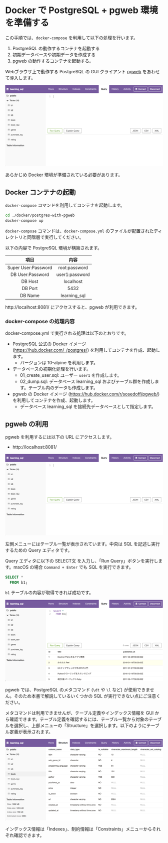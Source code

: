 # Docker で PostgreSQL + pgweb 環境を準備する

この手順では、`docker-compose` を利用して以下の処理を行います。

1. PostgreSQL の動作するコンテナを起動する
2. 初期データベースや初期データを作成する
3. pgweb の動作するコンテナを起動する。

Webブラウザ上で動作する PostgreSQL の GUI クライアント [pgweb](https://github.com/sosedoff/pgweb) をあわせて導入します。

![](./img/pgweb-home.png)

あらかじめ Docker 環境が準備されている必要があります。

## Docker コンテナの起動

`docker-compose` コマンドを利用してコンテナを起動します。

```bash
cd ./docker/postgres-with-pgweb
docker-compose up
```

`docker-compose` コマンドは、`docker-compose.yml` のファイルが配置されたディレクトリと同階層で実行してください。

以下の内容で PostgreSQL 環境が構築されます。

項目 | 内容
:----: | :---:
Super User:Password | root:password
DB User:Password | user1:password
DB Host | localhost
DB Port | 5432
DB Name | learning_sql

http://localhost:8081/ にアクセスすると、pgweb が利用できます。

### docker-compose の処理内容

docker-compose.yml で実行される処理は以下のとおりです。

- PostgreSQL 公式の Docker イメージ (https://hub.docker.com/_/postgres/) を利用してコンテナを作成、起動します。
    - バージョンは 10-alpine を利用します。
- データベースの初期化処理を行います。
    - 01_create_user.sql: ユーザー `user1` を作成します。
    - 02_dump.sql: データベース learning_sql およびテーブル群を作成します。テーブル内のデータも作成します。
- pgweb の Docker イメージ (https://hub.docker.com/r/sosedoff/pgweb/) を利用してコンテナを作成、起動します。
    - データベース learning_sql を接続先データベースとして指定します。

## pgweb の利用

pgweb を利用するには以下の URL にアクセスします。

- http://localhost:8081/

![](./img/pgweb-home.png)

左側メニューにはテーブル一覧が表示されています。中央は SQL を記述し実行するための Query エディタです。

Query エディタに以下の SELECT文 を入力し、「Run Query」ボタンを実行します。macOS の場合 `Command + Enter` でも SQL を実行できます。

```sql
SELECT *
  FROM b1;
```

`b1` テーブルの内容が取得できれば成功です。

![](./img/pgweb-sample.png)

pgweb では、PostgreSQL のメタコマンド (`\dt` や `\l` など) が使用できません。そのため本書で解説しているいくつかの SQL が実行できない点にご注意ください。

メタコマンドは利用できませんが、テーブル定義やインデックス情報を GUI から確認できます。テーブル定義を確認するには、テーブル一覧から対象のテーブルを選択し、上部メニューの「Structure」を選択します。以下のようにテーブル定義が表示されます。

![](./img/pgweb-structure.png)

インデックス情報は「Indexes」、制約情報は「Constraints」メニューからそれぞれ確認できます。
